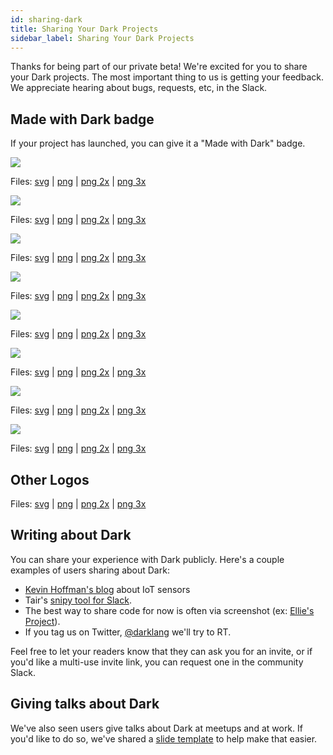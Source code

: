 ```yaml
---
id: sharing-dark
title: Sharing Your Dark Projects
sidebar_label: Sharing Your Dark Projects
---
```


Thanks for being part of our private beta! We're excited for you to share your
Dark projects. The most important thing to us is getting your feedback. We
appreciate hearing about bugs, requests, etc, in the Slack.

## Made with Dark badge

If your project has launched, you can give it a "Made with Dark" badge.

<div className="badges lightBackground">
  <div className="badge">
    <img className="medium" src="/img/branding/md-color-light@2x.png" />
    <p>Files:
      <a href="/img/branding/md-color-light.svg" target="_blank">svg</a> |
      <a href="/img/branding/md-color-light@1x.png" target="_blank">png</a> |
      <a href="/img/branding/md-color-light@2x.png" target="_blank">png 2x</a> |
      <a href="/img/branding/md-color-light@3x.png" target="_blank">png 3x</a>
    </p>
  </div>
  <div className="badge">
    <img className="medium" src="/img/branding/md-mono-light@2x.png" />
    <p>Files:
      <a href="/img/branding/md-mono-light.svg" target="_blank">svg</a> |
      <a href="/img/branding/md-mono-light@1x.png" target="_blank">png</a> |
      <a href="/img/branding/md-mono-light@2x.png" target="_blank">png 2x</a> |
      <a href="/img/branding/md-mono-light@3x.png" target="_blank">png 3x</a>
    </p>
  </div>
  <div className="badge">
    <img className="small" src="/img/branding/sm-color-light@3x.png" />
    <p>Files:
      <a href="/img/branding/sm-color-light.svg" target="_blank">svg</a> |
      <a href="/img/branding/sm-color-light@1x.png" target="_blank">png</a> |
      <a href="/img/branding/sm-color-light@2x.png" target="_blank">png 2x</a> |
      <a href="/img/branding/sm-color-light@3x.png" target="_blank">png 3x</a>
    </p>
  </div>
  <div className="badge">
    <img className="small" src="/img/branding/sm-mono-light@3x.png" />
    <p>Files:
      <a href="/img/branding/sm-mono-light.svg" target="_blank">svg</a> |
      <a href="/img/branding/sm-mono-light@1x.png" target="_blank">png</a> |
      <a href="/img/branding/sm-mono-light@2x.png" target="_blank">png 2x</a> |
      <a href="/img/branding/sm-mono-light@3x.png" target="_blank">png 3x</a>
    </p>
  </div>
</div>
<div className="badges darkBackground">
  <div className="badge">
    <img className="medium" src="/img/branding/md-color-dark@2x.png" />
    <p>Files:
      <a href="/img/branding/md-color-dark.svg" target="_blank">svg</a> |
      <a href="/img/branding/md-color-dark@1x.png" target="_blank">png</a> |
      <a href="/img/branding/md-color-dark@2x.png" target="_blank">png 2x</a> |
      <a href="/img/branding/md-color-dark@3x.png" target="_blank">png 3x</a>
    </p>
  </div>
  <div className="badge">
    <img className="medium" src="/img/branding/md-mono-dark@2x.png" />
    <p>Files:
      <a href="/img/branding/md-mono-dark.svg" target="_blank">svg</a> |
      <a href="/img/branding/md-mono-dark@1x.png" target="_blank">png</a> |
      <a href="/img/branding/md-mono-dark@2x.png" target="_blank">png 2x</a> |
      <a href="/img/branding/md-mono-dark@3x.png" target="_blank">png 3x</a>
    </p>
  </div>
  <div className="badge">
    <img className="small" src="/img/branding/sm-color-dark@3x.png" />
    <p>Files:
      <a href="/img/branding/sm-color-dark.svg" target="_blank">svg</a> |
      <a href="/img/branding/sm-color-dark@1x.png" target="_blank">png</a> |
      <a href="/img/branding/sm-color-dark@2x.png" target="_blank">png 2x</a> |
      <a href="/img/branding/sm-color-dark@3x.png" target="_blank">png 3x</a>
    </p>
  </div>
  <div className="badge">
    <img className="small" src="/img/branding/sm-mono-dark@3x.png" />
    <p>Files:
      <a href="/img/branding/sm-mono-dark.svg" target="_blank">svg</a> |
      <a href="/img/branding/sm-mono-dark@1x.png" target="_blank">png</a> |
      <a href="/img/branding/sm-mono-dark@2x.png" target="_blank">png 2x</a> |
      <a href="/img/branding/sm-mono-dark@3x.png" target="_blank">png 3x</a>
    </p>
  </div>
</div>

## Other Logos

Files: [svg](/img/branding/logo.svg) | [png](/img/branding/logo@1x.png) |
[png 2x](/img/branding/logo@2x.png) | [png 3x](/img/branding/logo@3x.png)

## Writing about Dark

You can share your experience with Dark publicly. Here's a couple examples of
users sharing about Dark:

- [Kevin Hoffman's blog](https://medium.com/@KevinHoffman/shedding-some-light-on-dark-9086b45988ed)
  about IoT sensors
- Tair's [snipy tool for Slack](https://snipy.io/).
- The best way to share code for now is often via screenshot (ex:
  [Ellie's Project](https://twitter.com/janiczek/status/1220519157135003649)).
- If you tag us on Twitter, [@darklang](https://twitter.com/darklang) we'll try
  to RT.

Feel free to let your readers know that they can ask you for an invite, or if
you'd like a multi-use invite link, you can request one in the community Slack.

## Giving talks about Dark

We've also seen users give talks about Dark at meetups and at work. If you'd
like to do so, we've shared a
[slide template](https://drive.google.com/drive/u/1/folders/15GkcOu8jfJkgmk3aY7HxJjWdKgtDBY7C)
to help make that easier.
